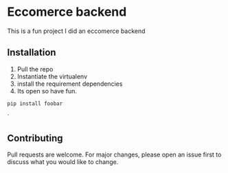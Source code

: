 # Eccomerce backend
This is a fun project I did an eccomerce backend


## Installation

1. Pull the repo
2. Instantiate the virtualenv
3. install the requirement dependencies
4. Its open so have fun.


```bash
pip install foobar
```

`

## Contributing
Pull requests are welcome. For major changes, please open an issue first to discuss what you would like to change.

